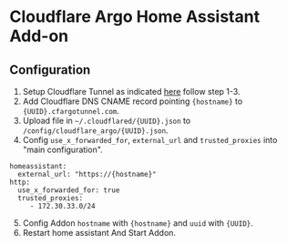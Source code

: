 # Cloudflare Argo Home Assistant Add-on

## Configuration

1. Setup Cloudflare Tunnel as indicated [here](https://developers.cloudflare.com/cloudflare-one/connections/connect-apps/install-and-setup/tunnel-guide/#set-up-a-tunnel-locally-cli-setup) follow step 1-3.
2. Add Cloudflare DNS CNAME record pointing `{hostname}` to `{UUID}.cfargotunnel.com`.
3. Upload file in `~/.cloudflared/{UUID}.json` to `/config/cloudflare_argo/{UUID}.json`.
4. Config `use_x_forwarded_for`, `external_url` and `trusted_proxies` into "main configuration".
```
homeassistant:
  external_url: "https://{hostname}"
http:
  use_x_forwarded_for: true
  trusted_proxies: 
     - 172.30.33.0/24
```
5. Config Addon `hostname` with `{hostname}` and `uuid` with `{UUID}`.
6. Restart home assistant And Start Addon.
